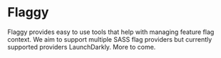 # Flaggy
Flaggy provides easy to use tools that help with managing feature flag context. We aim to support multiple SASS flag providers but currently supported providers LaunchDarkly. More to come.
